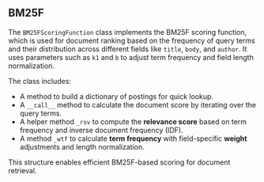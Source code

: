 <!-- module: mir.ir.impls.bm25f_scoring -->

## BM25F

The `BM25FScoringFunction` class implements the BM25F scoring function, which is used for document ranking based on the frequency of query terms and their distribution across different fields like `title`, `body`, and `author`. It uses parameters such as `k1` and `b` to adjust term frequency and field length normalization. 

The class includes:
- A method to build a dictionary of postings for quick lookup.
- A `__call__` method to calculate the document score by iterating over the query terms.
- A helper method `_rsv` to compute the **relevance score** based on term frequency and inverse document frequency (IDF).
- A method `_wtf` to calculate **term frequency** with field-specific **weight** adjustments and length normalization.

This structure enables efficient BM25F-based scoring for document retrieval.